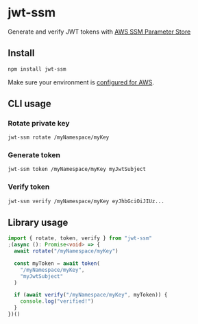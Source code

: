 # jwt-ssm

Generate and verify JWT tokens with [AWS SSM Parameter Store](https://docs.aws.amazon.com/systems-manager/latest/userguide/systems-manager-parameter-store.html)

## Install

```bash
npm install jwt-ssm
```

Make sure your environment is [configured for AWS](https://docs.aws.amazon.com/cli/latest/userguide/cli-chap-configure.html).

## CLI usage

### Rotate private key

```bash
jwt-ssm rotate /myNamespace/myKey
```

### Generate token

```bash
jwt-ssm token /myNamespace/myKey myJwtSubject
```

### Verify token

```bash
jwt-ssm verify /myNamespace/myKey eyJhbGciOiJIUz...
```

## Library usage

```typescript
import { rotate, token, verify } from "jwt-ssm"
;(async (): Promise<void> => {
  await rotate("/myNamespace/myKey")

  const myToken = await token(
    "/myNamespace/myKey",
    "myJwtSubject"
  )

  if (await verify("/myNamespace/myKey", myToken)) {
    console.log("verified!")
  }
})()
```
